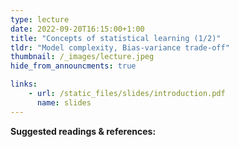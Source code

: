 ```yaml
---
type: lecture
date: 2022-09-20T16:15:00+1:00
title: "Concepts of statistical learning (1/2)"
tldr: "Model complexity, Bias-variance trade-off"
thumbnail: /_images/lecture.jpeg
hide_from_announcments: true

links: 
    - url: /static_files/slides/introduction.pdf
      name: slides
---
```

**Suggested readings & references:**
